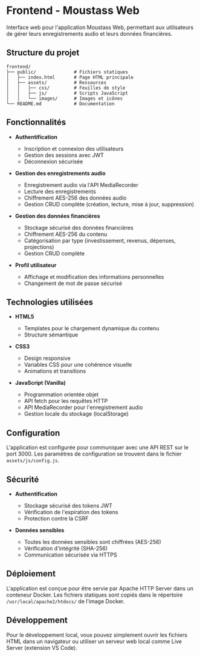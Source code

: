 # Frontend - Moustass Web

Interface web pour l'application Moustass Web, permettant aux utilisateurs de gérer leurs enregistrements audio et leurs données financières.

## Structure du projet

```
frontend/
├── public/              # Fichiers statiques
│   ├── index.html       # Page HTML principale
│   ├── assets/          # Ressources
│   │   ├── css/         # Feuilles de style
│   │   ├── js/          # Scripts JavaScript
│   │   └── images/      # Images et icônes
└── README.md            # Documentation
```

## Fonctionnalités

- **Authentification**
  - Inscription et connexion des utilisateurs
  - Gestion des sessions avec JWT
  - Déconnexion sécurisée

- **Gestion des enregistrements audio**
  - Enregistrement audio via l'API MediaRecorder
  - Lecture des enregistrements
  - Chiffrement AES-256 des données audio
  - Gestion CRUD complète (création, lecture, mise à jour, suppression)

- **Gestion des données financières**
  - Stockage sécurisé des données financières
  - Chiffrement AES-256 du contenu
  - Catégorisation par type (investissement, revenus, dépenses, projections)
  - Gestion CRUD complète

- **Profil utilisateur**
  - Affichage et modification des informations personnelles
  - Changement de mot de passe sécurisé

## Technologies utilisées

- **HTML5**
  - Templates pour le chargement dynamique du contenu
  - Structure sémantique

- **CSS3**
  - Design responsive
  - Variables CSS pour une cohérence visuelle
  - Animations et transitions

- **JavaScript (Vanilla)**
  - Programmation orientée objet
  - API fetch pour les requêtes HTTP
  - API MediaRecorder pour l'enregistrement audio
  - Gestion locale du stockage (localStorage)

## Configuration

L'application est configurée pour communiquer avec une API REST sur le port 3000. Les paramètres de configuration se trouvent dans le fichier `assets/js/config.js`.

## Sécurité

- **Authentification**
  - Stockage sécurisé des tokens JWT
  - Vérification de l'expiration des tokens
  - Protection contre la CSRF

- **Données sensibles**
  - Toutes les données sensibles sont chiffrées (AES-256)
  - Vérification d'intégrité (SHA-256)
  - Communication sécurisée via HTTPS

## Déploiement

L'application est conçue pour être servie par Apache HTTP Server dans un conteneur Docker. Les fichiers statiques sont copiés dans le répertoire `/usr/local/apache2/htdocs/` de l'image Docker.

## Développement

Pour le développement local, vous pouvez simplement ouvrir les fichiers HTML dans un navigateur ou utiliser un serveur web local comme Live Server (extension VS Code).